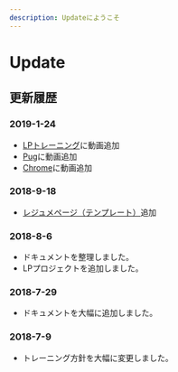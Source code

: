 ```yaml
---
description: Updateにようこそ
---
```


# Update

## 更新履歴

### 2019-1-24

* [LPトレーニング](projects/lp.md)に動画追加
* [Pug](documents/website/pug.md)に動画追加
* [Chrome](documents/base/chrome.md)に動画追加

### 2018-9-18

* [レジュメページ（テンプレート）](update-work/ses/redume.md)追加

### 2018-8-6

* ドキュメントを整理しました。
* LPプロジェクトを追加しました。

### 2018-7-29

* ドキュメントを大幅に追加しました。

### 2018-7-9

* トレーニング方針を大幅に変更しました。